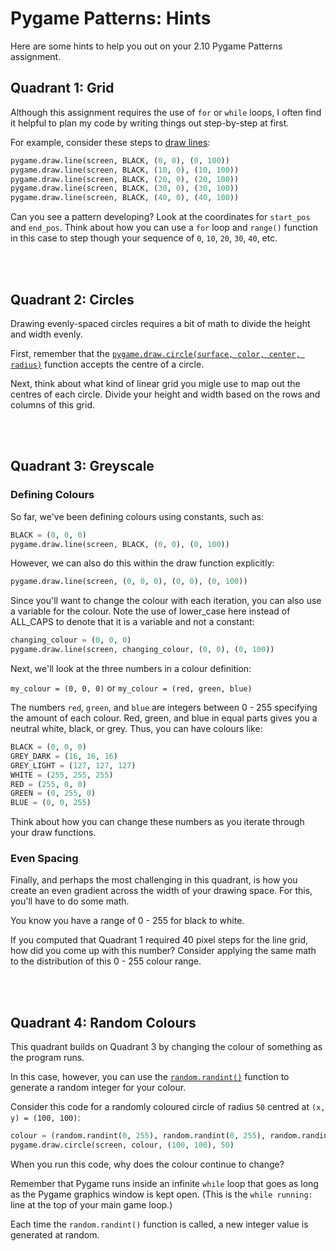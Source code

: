 # Pygame Patterns: Hints
Here are some hints to help you out on your 2.10 Pygame Patterns assignment.

## Quadrant 1: Grid
Although this assignment requires the use of `for` or `while` loops, I often find it helpful to plan my code by writing things out step-by-step at first.

For example, consider these steps to [draw lines](https://www.pygame.org/docs/ref/draw.html#pygame.draw.line):

```python
pygame.draw.line(screen, BLACK, (0, 0), (0, 100))
pygame.draw.line(screen, BLACK, (10, 0), (10, 100))
pygame.draw.line(screen, BLACK, (20, 0), (20, 100))
pygame.draw.line(screen, BLACK, (30, 0), (30, 100))
pygame.draw.line(screen, BLACK, (40, 0), (40, 100))
```

Can you see a pattern developing? Look at the coordinates for `start_pos` and `end_pos`. Think about how you can use a `for` loop and `range()` function in this case to step though your sequence of `0`, `10`, `20`, `30`, `40`, etc.

<br><br>

## Quadrant 2: Circles
Drawing evenly-spaced circles requires a bit of math to divide the height and width evenly.

First, remember that the [`pygame.draw.circle(surface, color, center, radius)`](https://www.pygame.org/docs/ref/draw.html#pygame.draw.circle) function accepts the centre of a circle.

Next, think about what kind of linear grid you migle use to map out the centres of each circle. Divide your height and width based on the rows and columns of this grid.

<br><br>

## Quadrant 3: Greyscale
### Defining Colours
So far, we've been defining colours using constants, such as:

```python
BLACK = (0, 0, 0)
pygame.draw.line(screen, BLACK, (0, 0), (0, 100))
```

However, we can also do this within the draw function explicitly:

```python
pygame.draw.line(screen, (0, 0, 0), (0, 0), (0, 100))
```

Since you'll want to change the colour with each iteration, you can also use a variable for the colour. Note the use of lower_case here instead of ALL_CAPS to denote that it is a variable and not a constant:

```python
changing_colour = (0, 0, 0)
pygame.draw.line(screen, changing_colour, (0, 0), (0, 100))
```

Next, we'll look at the three numbers in a colour definition: 

`my_colour = (0, 0, 0)` or `my_colour = (red, green, blue)`

The numbers `red`, `green`, and `blue` are integers between 0 - 255 specifying the amount of each colour. Red, green, and blue in equal parts gives you a neutral white, black, or grey. Thus, you can have colours like:

```python
BLACK = (0, 0, 0)
GREY_DARK = (16, 16, 16)
GREY_LIGHT = (127, 127, 127)
WHITE = (255, 255, 255)
RED = (255, 0, 0)
GREEN = (0, 255, 0)
BLUE = (0, 0, 255)
```

Think about how you can change these numbers as you iterate through your draw functions.

### Even Spacing
Finally, and perhaps the most challenging in this quadrant, is how you create an even gradient across the width of your drawing space. For this, you'll have to do some math. 

You know you have a range of 0 - 255 for black to white. 

If you computed that Quadrant 1 required 40 pixel steps for the line grid, how did you come up with this number? Consider applying the same math to the distribution of this 0 - 255 colour range.

<br><br>

## Quadrant 4: Random Colours
This quadrant builds on Quadrant 3 by changing the colour of something as the program runs.

In this case, however, you can use the [`random.randint()`](https://www.w3schools.com/python/ref_random_randint.asp) function to generate a random integer for your colour. 

Consider this code for a randomly coloured circle of radius `50` centred at `(x, y) = (100, 100)`:

```python
colour = (random.randint(0, 255), random.randint(0, 255), random.randint(0, 255))
pygame.draw.circle(screen, colour, (100, 100), 50)
```

When you run this code, why does the colour continue to change?

Remember that Pygame runs inside an infinite `while` loop that goes as long as the Pygame graphics window is kept open. (This is the `while running:` line at the top of your main game loop.)

Each time the `random.randint()` function is called, a new integer value is generated at random.

